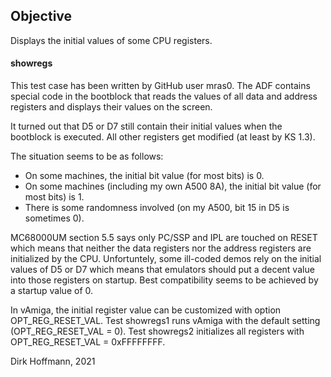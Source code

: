 ## Objective

Displays the initial values of some CPU registers.

#### showregs

This test case has been written by GitHub user mras0. The ADF contains special code in the bootblock that reads the values of all data and address registers and displays their values on the screen.

It turned out that D5 or D7 still contain their initial values when the bootblock is executed. All other registers get modified (at least by KS 1.3).

The situation seems to be as follows:

- On some machines, the initial bit value (for most bits) is 0.
- On some machines (including my own A500 8A), the initial bit value (for most bits) is 1.
- There is some randomness involved (on my A500, bit 15 in D5 is sometimes 0).

MC68000UM section 5.5 says only PC/SSP and IPL are touched on RESET which means that neither the data registers nor the address registers are initialized by the CPU. Unfortuntely, some ill-coded demos rely on the initial values of D5 or D7 which means that emulators should put a decent value into those registers on startup. Best compatibility seems to be achieved by a startup value of 0. 

In vAmiga, the initial register value can be customized with option OPT_REG_RESET_VAL. Test showregs1 runs vAmiga with the default setting (OPT_REG_RESET_VAL = 0). Test showregs2 initializes all registers with OPT_REG_RESET_VAL = 0xFFFFFFFF.


Dirk Hoffmann, 2021
